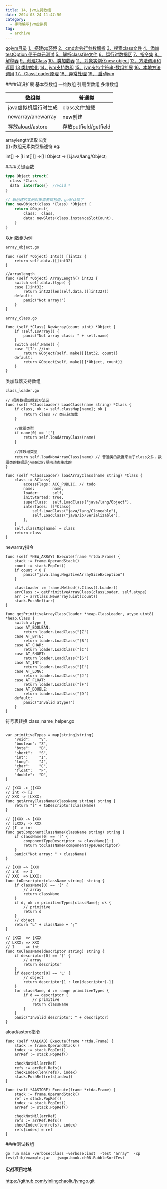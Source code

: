 ```yaml
---
title: 14、jvm支持数组
date: 2024-03-24 11:47:50
category:
  - 手动编写jvm虚拟机
tag:
  - archive
---
```

[gojvm目录](https://www.jianshu.com/p/cb8fe1f365be)
[1、搭建go环境](https://www.jianshu.com/p/9156bc2bbeba)
[2、cmd命令行参数解析](https://www.jianshu.com/p/bea27c053053)
[3、搜索class文件](https://www.jianshu.com/p/e76c793b5981)
[4、添加testOption 便于单元测试](https://www.jianshu.com/p/aec9576f08f8)
[5、解析classfile文件](https://www.jianshu.com/p/97756f2820a8)
[6、运行时数据区](https://www.jianshu.com/p/682b548e24a3)
[7、指令集](https://www.jianshu.com/p/9775be0d790e)
[8、解释器](https://www.jianshu.com/p/e924ac1da848)
[9、创建Class](https://www.jianshu.com/p/072fd852418c)
[10、类加载器](https://www.jianshu.com/p/ba231854662d)
[11、对象实例化new object](https://www.jianshu.com/p/f870bb0959c8)
[12、方法调用和返回](https://www.jianshu.com/p/614cdc94ecd0)
[13 类初始化](https://www.jianshu.com/p/f200ba4aa420)
[14、jvm支持数组](https://www.jianshu.com/p/11ac0e3a92b3)
[15、jvm支持字符串-数组扩展](https://www.jianshu.com/p/d27ab1534f52)
[16、本地方法调用](https://www.jianshu.com/p/8dd487605bf4)
[17、ClassLoader原理](https://www.jianshu.com/p/defba0b8941d)
[18、异常处理](https://www.jianshu.com/p/4b915f356a61)
[19、 启动jvm](https://www.jianshu.com/p/21a65fbba2e7)

####知识扩展
基本型数组  一维数组
引用型数组  多维数组



| 数组类                | 普通类                 |
|--------------------|---------------------|
| java虚拟机运行时生成       | class文件加载           |
| newarray/anewarray | new创建               |
| 存放aload/astore     | 存放putfield/getfield |
                 

arraylength读取长度    
 ([)+数组元素类型描述符   eg:

int[] -> [I 
int[][] ->[[I
Object -> [Ljava/lang/Object;

####关键函数
```go
type Object struct{
  class *Class
  data  interface{}  //void *
}

// 新创建的实例对象需要赋初值，go默认赋了
func newObject(class *Class) *Object {
	return &Object{
		class:  class,
		data: newSlots(class.instanceSlotCount),
	}
}
```

以int数组为例
```
array_object.go

func (self *Object) Ints() []int32 {
	return self.data.([]int32)
}

//arraylength
func (self *Object) ArrayLength() int32 {
	switch self.data.(type) {
	case []int32:
		return int32(len(self.data.([]int32)))
	default:
		panic("Not array!")
	}
}

array_class.go

func (self *Class) NewArray(count uint) *Object {
	if !self.IsArray() {
		panic("Not array class: " + self.name)
	}
	switch self.Name() {
	case "[I": //int
		return &Object{self, make([]int32, count)}
	default:
		return &Object{self, make([]*Object, count)}
	}
}
```

类加载器支持数组
```
class_loader.go

// 把类数据加载到方法区
func (self *ClassLoader) LoadClass(name string) *Class {
	if class, ok := self.classMap[name]; ok {
		return class // 类已经加载
	}

	//数组类型
	if name[0] == '['{
		return self.loadArrayClass(name)
	}

	//非数组类型
	return self.loadNonArrayClass(name) // 普通类的数据来自于class文件，数组类的数据是jvm在运行期间动态生成的
}

func (self *ClassLoader) loadArrayClass(name string) *Class {
	class := &Class{
		accessFlags: ACC_PUBLIC, // todo
		name:        name,
		loader:      self,
		initStarted: true,
		superClass:  self.LoadClass("java/lang/Object"),
		interfaces: []*Class{
			self.LoadClass("java/lang/Cloneable"),
			self.LoadClass("java/io/Serializable"),
		},
	}
	self.classMap[name] = class
	return class
}

```

newarray指令
```
func (self *NEW_ARRAY) Execute(frame *rtda.Frame) {
	stack := frame.OperandStack()
	count := stack.PopInt()
	if count < 0 {
		panic("java.lang.NegativeArraySizeException")
	}

	classLoader := frame.Method().Class().Loader()
	arrClass := getPrimitiveArrayClass(classLoader, self.atype)
	arr := arrClass.NewArray(uint(count))
	stack.PushRef(arr)
}

func getPrimitiveArrayClass(loader *heap.ClassLoader, atype uint8) *heap.Class {
	switch atype {
	case AT_BOOLEAN:
		return loader.LoadClass("[Z")
	case AT_BYTE:
		return loader.LoadClass("[B")
	case AT_CHAR:
		return loader.LoadClass("[C")
	case AT_SHORT:
		return loader.LoadClass("[S")
	case AT_INT:
		return loader.LoadClass("[I")
	case AT_LONG:
		return loader.LoadClass("[J")
	case AT_FLOAT:
		return loader.LoadClass("[F")
	case AT_DOUBLE:
		return loader.LoadClass("[D")
	default:
		panic("Invalid atype!")
	}
}
```

符号表转换
class_name_helper.go
```

var primitiveTypes = map[string]string{
	"void":    "V",
	"boolean": "Z",
	"byte":    "B",
	"short":   "S",
	"int":     "I",
	"long":    "J",
	"char":    "C",
	"float":   "F",
	"double":  "D",
}

// [XXX -> [[XXX
// int -> [I
// XXX -> [LXXX;
func getArrayClassName(className string) string {
	return "[" + toDescriptor(className)
}

// [[XXX -> [XXX
// [LXXX; -> XXX
// [I -> int
func getComponentClassName(className string) string {
	if className[0] == '[' {
		componentTypeDescriptor := className[1:]
		return toClassName(componentTypeDescriptor)
	}
	panic("Not array: " + className)
}

// [XXX => [XXX
// int  => I
// XXX  => LXXX;
func toDescriptor(className string) string {
	if className[0] == '[' {
		// array
		return className
	}
	if d, ok := primitiveTypes[className]; ok {
		// primitive
		return d
	}
	// object
	return "L" + className + ";"
}

// [XXX  => [XXX
// LXXX; => XXX
// I     => int
func toClassName(descriptor string) string {
	if descriptor[0] == '[' {
		// array
		return descriptor
	}
	if descriptor[0] == 'L' {
		// object
		return descriptor[1 : len(descriptor)-1]
	}
	for className, d := range primitiveTypes {
		if d == descriptor {
			// primitive
			return className
		}
	}
	panic("Invalid descriptor: " + descriptor)
}
```

aload/astore指令
```
func (self *AALOAD) Execute(frame *rtda.Frame) {
	stack := frame.OperandStack()
	index := stack.PopInt()
	arrRef := stack.PopRef()

	checkNotNil(arrRef)
	refs := arrRef.Refs()
	checkIndex(len(refs), index)
	stack.PushRef(refs[index])
}

func (self *AASTORE) Execute(frame *rtda.Frame) {
	stack := frame.OperandStack()
	ref := stack.PopRef()
	index := stack.PopInt()
	arrRef := stack.PopRef()

	checkNotNil(arrRef)
	refs := arrRef.Refs()
	checkIndex(len(refs), index)
	refs[index] = ref
}
```

####测试数组
```shell
go run main -verbose:class -verbose:inst  -test "array"  -cp test/lib/example.jar   jvmgo.book.ch08.BubbleSortTest
```



#### 实战项目地址
https://github.com/yinlingchaoliu/jvmgo.git
